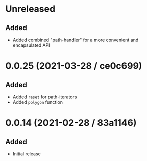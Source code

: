 # Unreleased

## Added

- Added combined "path-handler" for a more convenient and encapsulated API

# 0.0.25 (2021-03-28 / ce0c699)

## Added

- Added `reset` for path-iterators
- Added `polygon` function

# 0.0.14 (2021-02-28 / 83a1146)

## Added

- Initial release
